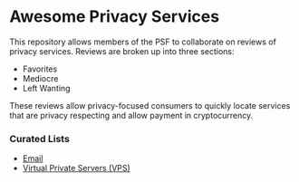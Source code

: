# Awesome Privacy Services

This repository allows members of the PSF to collaborate on reviews of privacy services. Reviews are broken up into three sections:

- Favorites
- Mediocre
- Left Wanting

These reviews allow privacy-focused consumers to quickly locate services that are privacy respecting and allow payment in cryptocurrency.

### Curated Lists

- [Email](./email)
- [Virtual Private Servers (VPS)](./servers)
